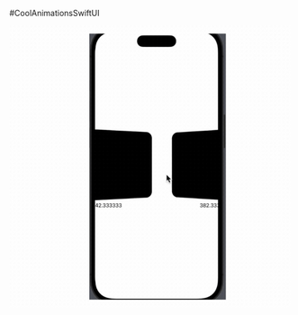 #CoolAnimationsSwiftUI

<style>
.hidden-description {
  font-family: "Comic Sans MS", cursive, sans-serif;  /* Example font */
  font-size: 14px;
  color: transparent;  /* Make the text invisible */
}
</style>

<img src="GifDemoPreviews/geometry-reader.gif" alt="Created by Geometry Reader" width="500"/>
<p class="hidden-description">Created by Geometry Reader</p>

